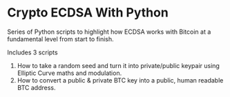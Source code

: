 # Crypto ECDSA With Python 

Series of Python scripts to highlight how ECDSA works with Bitcoin at a fundamental level from start to finish. 

Includes 3 scripts

1. How to take a random seed and turn it into private/public keypair using Elliptic Curve maths and modulation.
2. How to convert a public & private BTC key into a public, human readable BTC address. 

